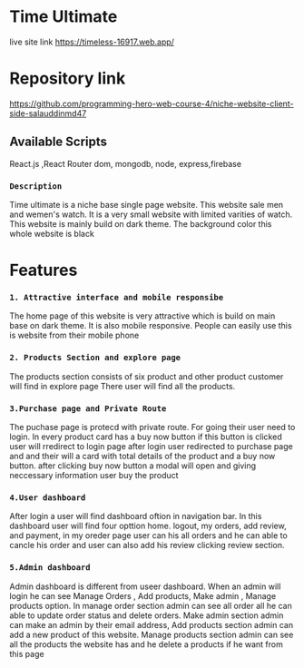 # Time Ultimate

live site link https://timeless-16917.web.app/
# Repository link
https://github.com/programming-hero-web-course-4/niche-website-client-side-salauddinmd47

## Available Scripts

 React.js ,React Router dom, mongodb, node, express,firebase

### `Description`

 Time ultimate is a niche base single page website. This website sale men and wemen's watch. It is a very small website with limited varities of watch. This website is mainly build on dark theme. The background color this whole website is black

# Features
### `1. Attractive interface and mobile responsibe`

 The home page of this website is very attractive which is build on main base on dark theme. It is also mobile responsive. People can easily use this is website from their mobile phone

### `2. Products Section and explore page` 
The products section consists of six product and other product customer will find in explore page There user will find all the products.

### `3.Purchase page and Private Route`
The puchase page is protecd with private route. For going their user need to login. In every product card has a buy now button if this button is clicked user will rredirect to login page after login user redirected to purchase page and and their will a card with total details of the product and a buy now button. after clicking buy now button a modal will open and giving neccessary information user buy the product

### `4.User dashboard`

 After login a user will find dashboard oftion in navigation bar. In this dashboard user will find four opttion home. logout, my orders, add review, and payment,
 in my oreder page user can his all orders and he can able to cancle his order and user can also add his review clicking review section.

### `5.Admin dashboard`
Admin dashboard is different from useer dashboard. When an admin will login he can see Manage Orders , Add products, Make admin , Manage products option.
In manage order section admin can see all order all he can able to update order status and delete orders. Make admin section admin can make an admin by their email address, Add products section admin can add a new product of this website. Manage products section admin can see all the products the website has and he delete a products if he want from this page
 
 

